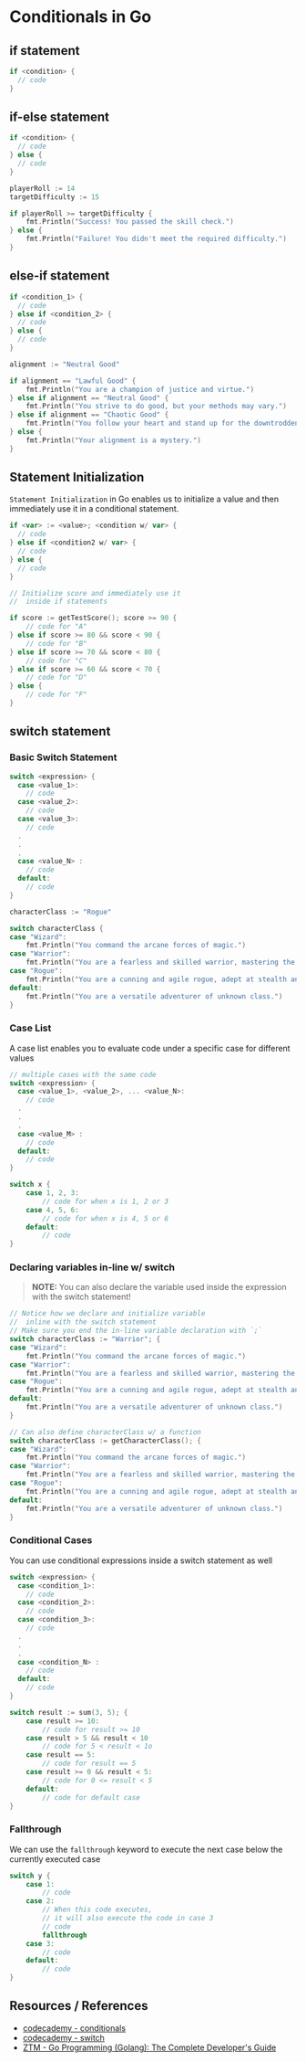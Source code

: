# Conditionals in Go

## if statement

```go
if <condition> {
  // code
}
```

## if-else statement

```go
if <condition> {
  // code
} else {
  // code
}
```

```go
playerRoll := 14
targetDifficulty := 15

if playerRoll >= targetDifficulty {
    fmt.Println("Success! You passed the skill check.")
} else {
    fmt.Println("Failure! You didn't meet the required difficulty.")
}
```

## else-if statement

```go
if <condition_1> {
  // code
} else if <condition_2> {
  // code
} else {
  // code
}
```

```go
alignment := "Neutral Good"

if alignment == "Lawful Good" {
    fmt.Println("You are a champion of justice and virtue.")
} else if alignment == "Neutral Good" {
    fmt.Println("You strive to do good, but your methods may vary.")
} else if alignment == "Chaotic Good" {
    fmt.Println("You follow your heart and stand up for the downtrodden.")
} else {
    fmt.Println("Your alignment is a mystery.")
}
```

## Statement Initialization

`Statement Initialization` in Go enables us to initialize a value and then immediately use it in a conditional statement.

```go
if <var> := <value>; <condition w/ var> {
  // code
} else if <condition2 w/ var> {
  // code
} else {
  // code
}
```

```go
// Initialize score and immediately use it
//  inside if statements

if score := getTestScore(); score >= 90 {
    // code for "A"
} else if score >= 80 && score < 90 {
    // code for "B"
} else if score >= 70 && score < 80 {
    // code for "C"
} else if score >= 60 && score < 70 {
    // code for "D"
} else {
    // code for "F"
}
```

## switch statement

### Basic Switch Statement

```go
switch <expression> {
  case <value_1>:
    // code
  case <value_2>:
    // code
  case <value_3>:
    // code
  .
  .
  .
  case <value_N> :
    // code
  default:
    // code
}
```

```go
characterClass := "Rogue"

switch characterClass {
case "Wizard":
    fmt.Println("You command the arcane forces of magic.")
case "Warrior":
    fmt.Println("You are a fearless and skilled warrior, mastering the art of combat.")
case "Rogue":
    fmt.Println("You are a cunning and agile rogue, adept at stealth and trickery.")
default:
    fmt.Println("You are a versatile adventurer of unknown class.")
}
```

### Case List

A case list enables you to evaluate code under a specific case for different values

```go
// multiple cases with the same code
switch <expression> {
  case <value_1>, <value_2>, ... <value_N>:
    // code
  .
  .
  .
  case <value_M> :
    // code
  default:
    // code
}
```

```go
switch x {
    case 1, 2, 3:
        // code for when x is 1, 2 or 3
    case 4, 5, 6:
        // code for when x is 4, 5 or 6
    default:
        // code
}
```

### Declaring variables in-line w/ switch

> **NOTE:** You can also declare the variable used inside the expression with the switch statement!

```go
// Notice how we declare and initialize variable
//  inline with the switch statement
// Make sure you end the in-line variable declaration with `;`
switch characterClass := "Warrior"; {
case "Wizard":
    fmt.Println("You command the arcane forces of magic.")
case "Warrior":
    fmt.Println("You are a fearless and skilled warrior, mastering the art of combat.")
case "Rogue":
    fmt.Println("You are a cunning and agile rogue, adept at stealth and trickery.")
default:
    fmt.Println("You are a versatile adventurer of unknown class.")
}
```

```go
// Can also define characterClass w/ a function
switch characterClass := getCharacterClass(); {
case "Wizard":
    fmt.Println("You command the arcane forces of magic.")
case "Warrior":
    fmt.Println("You are a fearless and skilled warrior, mastering the art of combat.")
case "Rogue":
    fmt.Println("You are a cunning and agile rogue, adept at stealth and trickery.")
default:
    fmt.Println("You are a versatile adventurer of unknown class.")
}
```

### Conditional Cases

You can use conditional expressions inside a switch statement as well

```go
switch <expression> {
  case <condition_1>:
    // code
  case <condition_2>:
    // code
  case <condition_3>:
    // code
  .
  .
  .
  case <condition_N> :
    // code
  default:
    // code
}
```

```go
switch result := sum(3, 5); {
    case result >= 10:
        // code for result >= 10
    case result > 5 && result < 10
        // code for 5 < result < 1o
    case result == 5:
        // code for result == 5
    case result >= 0 && result < 5:
        // code for 0 <= result < 5
    default:
        // code for default case
}
```

### Fallthrough

We can use the `fallthrough` keyword to execute the next case below the currently executed case

```go
switch y {
    case 1:
        // code
    case 2:
        // When this code executes,
        // it will also execute the code in case 3
        // code
        fallthrough
    case 3:
        // code
    default:
        // code
}
```

## Resources / References

- [codecademy - conditionals](https://www.codecademy.com/resources/docs/go/conditionals)
- [codecademy - switch](https://www.codecademy.com/resources/docs/go/switch)
- [ZTM - Go Programming (Golang): The Complete Developer's Guide](https://zerotomastery.io/courses/learn-golang/)
